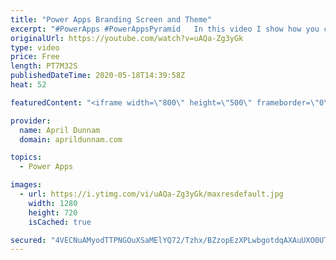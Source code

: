 ```yaml
---
title: "Power Apps Branding Screen and Theme"
excerpt: "#PowerApps #PowerAppsPyramid   In this video I show how you can create a branding screen in your Power Apps applications that mimics your company brand standard and use that screen to create a custom re-usable theme.    This is an expansion on my \"App Makeover: Quick Tips for Beautiful PowerApps\" talk"
originalUrl: https://youtube.com/watch?v=uAQa-Zg3yGk
type: video
price: Free
length: PT7M32S
publishedDateTime: 2020-05-18T14:39:58Z
heat: 52

featuredContent: "<iframe width=\"800\" height=\"500\" frameborder=\"0\" src=\"https://www.youtube.com/embed/uAQa-Zg3yGk\" allow=\"accelerometer; autoplay; encrypted-media; gyroscope; picture-in-picture\" allowfullscreen></iframe>"

provider:
  name: April Dunnam
  domain: aprildunnam.com

topics:
  - Power Apps

images:
  - url: https://i.ytimg.com/vi/uAQa-Zg3yGk/maxresdefault.jpg
    width: 1280
    height: 720
    isCached: true

secured: "4VECNuAMyodTTPNGOuXSaMElYQ72/Tzhx/BZzopEzXPLwbgotdqAXAuUXO0UTKfV+0zlYkfnB2WFv544dsPefCcgQ8U4bopixFUk79lzMDbfugkX6MOgSXPpMApNyNd19MFtkjvZv8lG3AT66DpETB1VDgGJBLQapvSnrqTquPYrPXlo30HwlC9RxmT01ILk+4S9EHof8DvD9WjAzB7g4Fd8uEKrLFFhAwdSWghcBFtg+kmxMBalneS4iSbX5bJ/u9tpQ32pSuNVVH0BabTrPHMzDnkv72tZIM9WCZGxWkVTZSE3yS1lMXGAw9J4VgIlM6xg73vYgEQBE/KN4oEAGFkXxAlLJUWC2+Y9rQSv6e3jEYGD1uo5f8fahYsWLVy84MyxLkHrCgyTxT63rRIlmFYjRJsQ57HLKZRs2HoUODY=;Uq/oOOMfZE9fgJ5JsEy9uw=="
---
```


